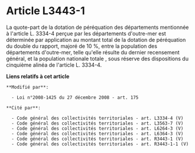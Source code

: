 # Article L3443-1

La quote-part de la dotation de péréquation des départements mentionnée à l'article L. 3334-4 perçue par les départements
d'outre-mer est déterminée par application au montant total de la dotation de péréquation du double du rapport, majoré de 10
%, entre la population des départements d'outre-mer, telle qu'elle résulte du dernier recensement général, et la population
nationale totale , sous réserve des dispositions du cinquième alinéa de l'article L. 3334-4.

**Liens relatifs à cet article**

	**Modifié par**:

	  - Loi n°2008-1425 du 27 décembre 2008 - art. 175

	**Cité par**:

	  - Code général des collectivités territoriales - art. L3334-4 (V)
	  - Code général des collectivités territoriales - art. L3563-7 (V)
	  - Code général des collectivités territoriales - art. L6264-3 (V)
	  - Code général des collectivités territoriales - art. L6364-3 (V)
	  - Code général des collectivités territoriales - art. R3443-1 (V)
	  - Code général des collectivités territoriales - art. R3443-1-1 (V)
